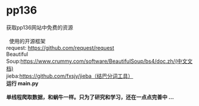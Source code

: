 # pp136
获取pp136网站中免费的资源<br /><br />
 
使用的开源框架<br />
request: https://github.com/request/request<br />
Beautiful Soup:https://www.crummy.com/software/BeautifulSoup/bs4/doc.zh/(中文文档)<br />
jieba:https://github.com/fxsjy/jieba（结巴分词工具）<br />
<b>运行 main.py
 <br />
  <br />
单线程爬取数据，和蜗牛一样。只为了研究和学习，还在一点点完善中 ...
